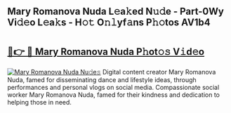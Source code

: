 ## Mary Romanova Nuda L𝚎a𝚔ed N𝚞𝚍e - Part-0Wy Vi𝚍𝚎o L𝚎a𝚔s - H𝚘𝚝 O𝚗𝚕yf𝚊ns P𝚑𝚘tos AV1b4

# <h2><a href="http://kf0e5i.oniu.top/?m=Mary+Romanova+Nuda">🔗👉 🔴 Mary Romanova Nuda P𝚑ot𝚘𝚜 V𝚒d𝚎o</a></h2>

[![Mary Romanova Nuda Nu𝚍e𝚜](https://i.imgur.com/0qMVB7G.gif)](http://kf0e5i.oniu.top/?m=Mary+Romanova+Nuda)
Digital content creator Mary Romanova Nuda, famed for disseminating dance and lifestyle ideas, through performances and personal vlogs on social media. Compassionate social worker Mary Romanova Nuda, famed for their kindness and dedication to helping those in need.  
